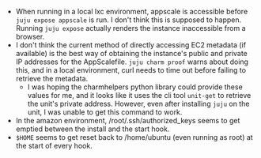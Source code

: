 * When running in a local lxc environment, appscale is accessible before `juju expose appscale` is run. I don't think this is supposed to happen. Running `juju expose` actually renders the instance inaccessible from a browser.
* I don't think the current method of directly accessing EC2 metadata (if available) is the best way of obtaining the instance's public and private IP addresses for the AppScalefile. `juju charm proof` warns about doing this, and in a local environment, curl needs to time out before failing to retrieve the metadata.
  * I was hoping the charmhelpers python library could provide these values for me, and it looks like it uses the cli tool `unit-get` to retrieve the unit's private address. However, even after installing `juju` on the unit, I was unable to get this command to work.
* In the amazon environment, /root/.ssh/authorized_keys seems to get emptied between the install and the start hook.
* `$HOME` seems to get reset back to /home/ubuntu (even running as root) at the start of every hook.

